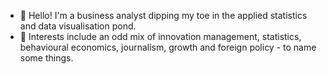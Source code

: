 - 👋 Hello! I'm a business analyst dipping my toe in the applied statistics and data visualisation pond. 
- 👀 Interests include an odd mix of innovation management, statistics, behavioural economics, journalism, growth and foreign policy - to name some things.

<!---
abtinsr/abtinsr is a ✨ special ✨ repository because its `README.md` (this file) appears on your GitHub profile.
You can click the Preview link to take a look at your changes.
--->
